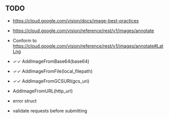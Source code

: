 ## TODO

+ https://cloud.google.com/vision/docs/image-best-practices
+ https://cloud.google.com/vision/reference/rest/v1/images/annotate

+ Conform to https://cloud.google.com/vision/reference/rest/v1/images/annotate#LatLng

+ ✓✓ AddImageFromBase64(base64)
+ ✓✓ AddImageFromFile(local_filepath)
+ ✓✓ AddImageFromGCSURI(gcs_uri)
+ AddImageFromURL(http_url)

+ error struct
+ validate requests before submitting

